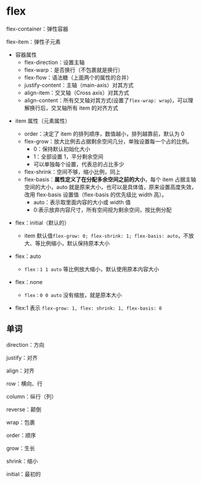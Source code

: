 # flex

flex-container：弹性容器

flex-item：弹性子元素

- 容器属性
  - flex-direction：设置主轴
  - flex-warp：是否换行（不包裹就是换行）
  - flex-flow：语法糖（上面两个的属性的合并）
  - justify-content：主轴（main-axis）对其方式
  - align-item：交叉轴（Cross axis）对其方式
  - align-content：所有交叉轴对其方式(设置了`flex-wrap: wrap`)，可以理解换行后，交叉轴所有 item 的对齐方式

* item 属性（元素属性）

  - order：决定了 item 的排列顺序，数值越小，排列越靠前，默认为 0

  * flex-grow：放大比例去占据剩余空间几分，单独设置每一个占的比例。
    - 0：保持默认初始化大小
    - 1：全部设置 1，平分剩余空间
    - 可以单独每个设置，代表总的占比多少
  * flex-shrink：空间不够，缩小比例，同上
  * flex-basis：**属性定义了在分配多余空间之前的大小**，每个 item 占据主轴空间的大小，auto 就是原来大小，也可以是具体值，原来设置高度失效，改用 flex-basis 设置值（flex-basis 的优先级比 width 高）。
    - auto：表示取里面内容的大小或 width 值
    - 0:表示放弃内容尺寸，所有空间视为剩余空间，按比例分配

* flex：initial（默认的）

  - item 默认值`flex-grow: 0; flex-shrink: 1; flex-basis: auto`，不放大、等比例缩小，默认保持原本大小

* flex：auto

  - `flex：1 1 auto` 等比例放大缩小，默认使用原本内容大小

* flex：none

  - `flex：0 0 auto` 没有缩放，就是原本大小

* flex:1 表示 `flex-grow: 1, flex: shrink: 1, flex-basis: 0`

## 单词

direction：方向

justify：对齐

align：对齐

row：横向、行

column：纵行（列）

reverse：颠倒

wrap：包裹

order：顺序

grow：生长

shrink：缩小

initial：最初的
